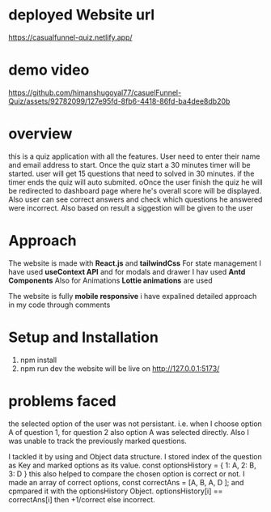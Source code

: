 
# deployed Website url
https://casualfunnel-quiz.netlify.app/


# demo video

https://github.com/himanshugoyal77/casuelFunnel-Quiz/assets/92782099/127e95fd-8fb6-4418-86fd-ba4dee8db20b

# overview
this is a quiz application with all the features. User need to enter their name and email address to start. Once the quiz start a 30 minutes timer will be started. user will get 15 questions that need to solved in 30 minutes. if the timer ends the quiz will auto submited. oOnce the user finish the quiz he will be redirected  to dashboard page where he's overall score will be displayed. Also user can see correct answers and check which questions he answered were incorrect. Also based on result a siggestion will be given to the user

# Approach
The website is made with **React.js** and **tailwindCss**
For state management I have used **useContext API**
and for modals and drawer I hav used **Antd Components**
Also for Animations **Lottie animations** are used

The website is fully **mobile responsive**
i have expalined detailed approach in my code through comments

# Setup and Installation
1. npm install
2. npm run dev
   the website will be live on http://127.0.0.1:5173/

# problems faced
the selected option of the user was not persistant. i.e. when I choose option A of question 1, for question 2 also option A was selected directly. Also I was unable to track the previously marked questions.

I tackled it by using and Object data structure. I stored index of the question as Key and marked options as its value. 
const optionsHistory = {
   1: A,
   2: B,
   3: D
}
this also helped to compare the chosen option is correct or not.
I made an array of  correct options,
const correctAns = [A, B, A, D ];
 and cpmpared it with the optionsHistory Object.
 optionsHistory[i] == correctAns[i] then +1/correct else incorrect.
